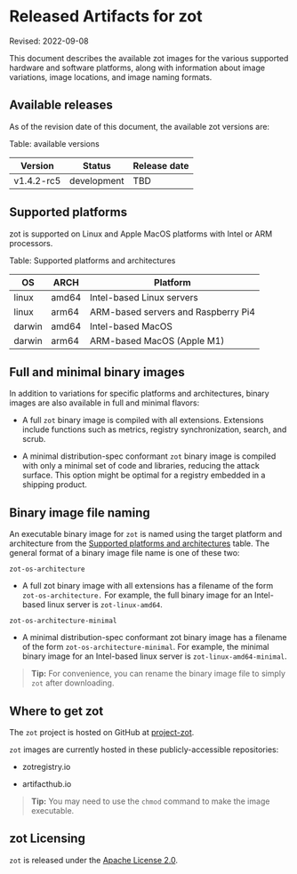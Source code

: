 # Released Artifacts for zot

Revised: 2022-09-08

This document describes the available zot images for the various supported hardware and software platforms, along with information about image variations, image locations, and image naming formats.

## Available releases

As of the revision date of this document, the available zot versions are:

Table: available versions

| Version    | Status      | Release date |
|------------|-------------|--------------|
| v1.4.2-rc5 | development | TBD          |


<a name='supported-platforms-zot'></a>

## Supported platforms

zot is supported on Linux and Apple MacOS platforms with Intel or ARM processors.

Table: Supported platforms and architectures

| OS     | ARCH  | Platform                            |
|--------|-------|-------------------------------------|
| linux  | amd64 | Intel-based Linux servers           |
| linux  | arm64 | ARM-based servers and Raspberry Pi4 |
| darwin | amd64 | Intel-based MacOS                   |
| darwin | arm64 | ARM-based MacOS (Apple M1)          |


## Full and minimal binary images

In addition to variations for specific platforms and architectures, binary images are also available in full and minimal flavors:

-   A full `zot` binary image is compiled with all extensions. Extensions
    include functions such as metrics, registry synchronization, search,
    and scrub.

-   A minimal distribution-spec conformant `zot` binary image is compiled
    with only a minimal set of code and libraries, reducing the attack
    surface. This option might be optimal for a registry embedded in a
    shipping product.

## Binary image file naming

An executable binary image for `zot` is named using the target platform and architecture from the [Supported platforms and architectures](#supported-platforms-zot) table. The general format of a binary image file name is one of these two:

`zot-os-architecture`

-   A full zot binary image with all extensions has a filename of the
    form `zot-os-architecture.` For example, the full binary image for
    an Intel-based linux server is `zot-linux-amd64`.

`zot-os-architecture-minimal`

-   A minimal distribution-spec conformant zot binary image has a
    filename of the form `zot-os-architecture-minimal`. For example, the
    minimal binary image for an Intel-based linux server is
    `zot-linux-amd64-minimal`.

> **Tip:**
> For convenience, you can rename the binary image file to simply `zot` after downloading.


## Where to get zot

The `zot` project is hosted on GitHub at [project-zot](https://github.com/project-zot/zot).

`zot` images are currently hosted in these publicly-accessible repositories:

-   zotregistry.io

-   artifacthub.io

> **Tip:**
> You may need to use the `chmod` command to make the image executable.

## zot Licensing

`zot` is released under the [Apache License 2.0](https://github.com/project-zot/zot/blob/main/LICENSE).
